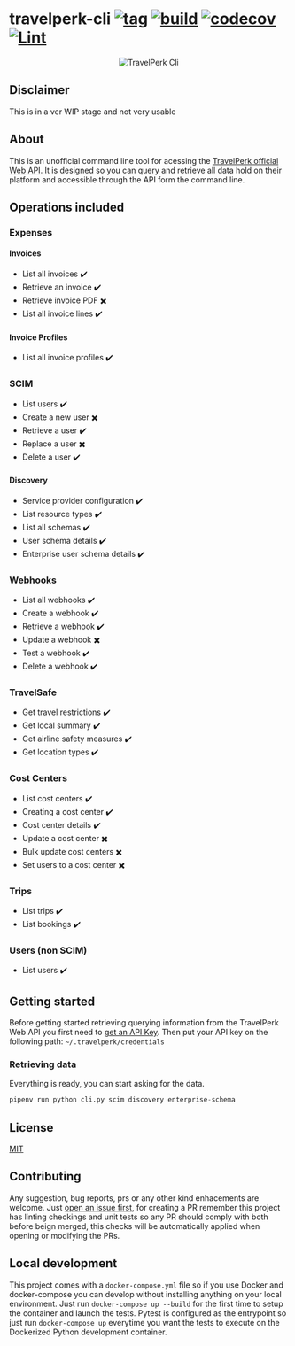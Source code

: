 # travelperk-cli [![tag](https://img.shields.io/github/tag/namelivia/travelperk-cli.svg)](https://github.com/namelivia/travelperk-cli/releases) [![build](https://github.com/namelivia/travelperk-cli/actions/workflows/build.yml/badge.svg)](https://github.com/namelivia/travelperk-cli/actions/workflows/build.yml) [![codecov](https://codecov.io/gh/namelivia/travelperk-cli/branch/main/graph/badge.svg?token=vslGEYGDfV)](https://codecov.io/gh/namelivia/travelperk-cli) [![Lint](https://github.com/namelivia/travelperk-cli/actions/workflows/black.yml/badge.svg)](https://github.com/namelivia/travelperk-cli/actions/workflows/black.yml)

<p align="center">
  <img src="https://user-images.githubusercontent.com/1571416/133829819-5fc4a27d-f943-47d1-86c4-72e66a19f5cc.png" alt="TravelPerk Cli" />
</p>

## Disclaimer

This is in a ver WIP stage and not very usable

## About

This is an unofficial command line tool for acessing the [TravelPerk official Web API](https://developers.travelperk.com). It is designed so you can query and retrieve all data hold on their platform and accessible through the API form the command line.

## Operations included

### Expenses

#### Invoices

 - List all invoices :heavy_check_mark:
 - Retrieve an invoice :heavy_check_mark:
 - Retrieve invoice PDF :heavy_multiplication_x:
 - List all invoice lines :heavy_check_mark:

#### Invoice Profiles
 - List all invoice profiles :heavy_check_mark:

### SCIM
 - List users :heavy_check_mark:
 - Create a new user :heavy_multiplication_x:
 - Retrieve a user :heavy_check_mark:
 - Replace a user :heavy_multiplication_x:
 - Delete a user :heavy_check_mark:

#### Discovery
 - Service provider configuration :heavy_check_mark:
 - List resource types :heavy_check_mark:
 - List all schemas :heavy_check_mark:
 - User schema details :heavy_check_mark:
 - Enterprise user schema details :heavy_check_mark:

### Webhooks
 - List all webhooks :heavy_check_mark:
 - Create a webhook :heavy_check_mark:
 - Retrieve a webhook :heavy_check_mark:
 - Update a webhook :heavy_multiplication_x:
 - Test a webhook :heavy_check_mark:
 - Delete a webhook :heavy_check_mark:

### TravelSafe
 - Get travel restrictions :heavy_check_mark:
 - Get local summary :heavy_check_mark:
 - Get airline safety measures :heavy_check_mark:
 - Get location types :heavy_check_mark:

### Cost Centers
 - List cost centers :heavy_check_mark:
 - Creating a cost center :heavy_check_mark:
 - Cost center details :heavy_check_mark:
 - Update a cost center :heavy_multiplication_x:
 - Bulk update cost centers :heavy_multiplication_x:
 - Set users to a cost center :heavy_multiplication_x:
 
### Trips
 - List trips :heavy_check_mark:
 - List bookings :heavy_check_mark:

### Users (non SCIM)
 - List users :heavy_check_mark:

## Getting started

Before getting started retrieving querying information from the TravelPerk Web API you first need to [get an API Key](https://developers.travelperk.com/reference#authentication).
Then put your API key on the following path: `~/.travelperk/credentials`

### Retrieving data

Everything is ready, you can start asking for the data.
```python
pipenv run python cli.py scim discovery enterprise-schema
```

## License

[MIT](LICENSE)

## Contributing
Any suggestion, bug reports, prs or any other kind enhacements are welcome. Just [open an issue first](https://github.com/namelivia/travelperk-cli/issues/new), for creating a PR remember this project has linting checkings and unit tests so any PR should comply with both before beign merged, this checks will be automatically applied when opening or modifying the PRs.

## Local development

This project comes with a `docker-compose.yml` file so if you use Docker and docker-compose you can develop without installing anything on your local environment. Just run `docker-compose up --build` for the first time to setup the container and launch the tests. Pytest is configured as the entrypoint so just run `docker-compose up` everytime you want the tests to execute on the Dockerized Python development container.
